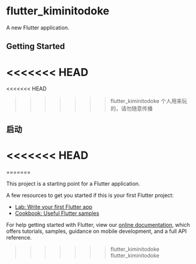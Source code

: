 # flutter_kiminitodoke

A new Flutter application.

## Getting Started
<<<<<<< HEAD
=======
<<<<<<< HEAD
>>>>>>> flutter_kiminitodoke
个人用来玩的，请勿随意传播
## 启动



<<<<<<< HEAD
=======
=======

This project is a starting point for a Flutter application.

A few resources to get you started if this is your first Flutter project:

- [Lab: Write your first Flutter app](https://flutter.io/docs/get-started/codelab)
- [Cookbook: Useful Flutter samples](https://flutter.io/docs/cookbook)

For help getting started with Flutter, view our 
[online documentation](https://flutter.io/docs), which offers tutorials, 
samples, guidance on mobile development, and a full API reference.
>>>>>>> flutter_kiminitodoke
>>>>>>> flutter_kiminitodoke
